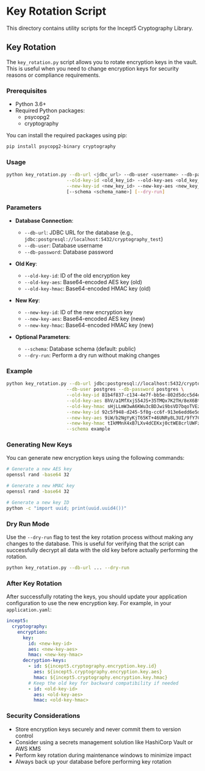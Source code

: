 # Key Rotation Script

This directory contains utility scripts for the Incept5 Cryptography Library.

## Key Rotation

The `key_rotation.py` script allows you to rotate encryption keys in the vault. This is useful when you need to change encryption keys for security reasons or compliance requirements.

### Prerequisites

- Python 3.6+
- Required Python packages:
  - psycopg2
  - cryptography

You can install the required packages using pip:

```bash
pip install psycopg2-binary cryptography
```

### Usage

```bash
python key_rotation.py --db-url <jdbc_url> --db-user <username> --db-password <password> \
                      --old-key-id <old_key_id> --old-key-aes <old_key_aes_base64> --old-key-hmac <old_key_hmac_base64> \
                      --new-key-id <new_key_id> --new-key-aes <new_key_aes_base64> --new-key-hmac <new_key_hmac_base64> \
                      [--schema <schema_name>] [--dry-run]
```

### Parameters

- **Database Connection**:
  - `--db-url`: JDBC URL for the database (e.g., `jdbc:postgresql://localhost:5432/cryptography_test`)
  - `--db-user`: Database username
  - `--db-password`: Database password

- **Old Key**:
  - `--old-key-id`: ID of the old encryption key
  - `--old-key-aes`: Base64-encoded AES key (old)
  - `--old-key-hmac`: Base64-encoded HMAC key (old)

- **New Key**:
  - `--new-key-id`: ID of the new encryption key
  - `--new-key-aes`: Base64-encoded AES key (new)
  - `--new-key-hmac`: Base64-encoded HMAC key (new)

- **Optional Parameters**:
  - `--schema`: Database schema (default: public)
  - `--dry-run`: Perform a dry run without making changes

### Example

```bash
python key_rotation.py --db-url jdbc:postgresql://localhost:5432/cryptography_test \
                      --db-user postgres --db-password postgres \
                      --old-key-id 81b4f837-c134-4e7f-bb5e-802d5dcc5d4c \
                      --old-key-aes 8hV/a1MfXxjS54JS+35TMQx7K2TH/8eX6BtrwRKXARg= \
                      --old-key-hmac sHjLLmW3wA6KWu3cBDJwi9bsVD7bqoTVEzJHacgSfns= \
                      --new-key-id 92c5f948-d245-5f8g-cc6f-913e6edd6e5d \
                      --new-key-aes 9iW/b2NgYyKjT65KT+46UNRy8L3UI/9fY7CusXSLBSh= \
                      --new-key-hmac tIkMMnX4xB7LXv4dCEKxj0ctWE8crlUWFzKIbdgTgot= \
                      --schema example
```

### Generating New Keys

You can generate new encryption keys using the following commands:

```bash
# Generate a new AES key
openssl rand -base64 32

# Generate a new HMAC key
openssl rand -base64 32

# Generate a new key ID
python -c "import uuid; print(uuid.uuid4())"
```

### Dry Run Mode

Use the `--dry-run` flag to test the key rotation process without making any changes to the database. This is useful for verifying that the script can successfully decrypt all data with the old key before actually performing the rotation.

```bash
python key_rotation.py --db-url ... --dry-run
```

### After Key Rotation

After successfully rotating the keys, you should update your application configuration to use the new encryption key. For example, in your `application.yaml`:

```yaml
incept5:
  cryptography:
    encryption:
      key:
        id: <new-key-id>
        aes: <new-key-aes>
        hmac: <new-key-hmac>
      decryption-keys:
        - id: ${incept5.cryptography.encryption.key.id}
          aes: ${incept5.cryptography.encryption.key.aes}
          hmac: ${incept5.cryptography.encryption.key.hmac}
        # Keep the old key for backward compatibility if needed
        - id: <old-key-id>
          aes: <old-key-aes>
          hmac: <old-key-hmac>
```

### Security Considerations

- Store encryption keys securely and never commit them to version control
- Consider using a secrets management solution like HashiCorp Vault or AWS KMS
- Perform key rotation during maintenance windows to minimize impact
- Always back up your database before performing key rotation